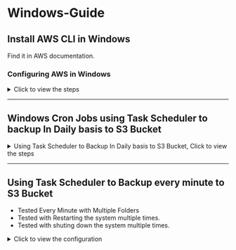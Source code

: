 # Windows-Guide
## Install AWS CLI in Windows
Find it in AWS documentation.

### Configuring AWS in Windows

<details>
  <summary>Click to view the steps</summary>

## 1) Create the profile (one-time)

In **CMD or PowerShell**:

```bash
aws configure --profile my-sync-profile
```

Enter your Access Key, Secret, and Region (e.g. `ap-south-1`).

This writes:

* `%UserProfile%\.aws\credentials`
* `%UserProfile%\.aws\config`

---

## 2) Make it the default for your terminals

Pick **one** of these (both work):

### A) Persist for future sessions (recommended)

**CMD:**

```cmd
setx AWS_DEFAULT_PROFILE "my-sync-profile"
setx AWS_DEFAULT_REGION "ap-south-1"
```

**PowerShell:**

```powershell
setx AWS_DEFAULT_PROFILE "my-sync-profile"
setx AWS_DEFAULT_REGION "ap-south-1"
```

> Close & reopen the terminal after `setx`.

### B) Just for the current window (temporary)

**CMD:**

```cmd
set AWS_PROFILE=my-sync-profile
set AWS_DEFAULT_REGION=ap-south-1
```

**PowerShell:**

```powershell
$env:AWS_PROFILE = "my-sync-profile"
$env:AWS_DEFAULT_REGION = "ap-south-1"
```

> `AWS_PROFILE` and `AWS_DEFAULT_PROFILE` behave the same for choosing the default.

---

## 3) Make it the default for Task Scheduler

You have two tidy options. Use whichever matches how your task runs.

### Option 3A — Inject env var in the **Action** (works with any user/SYSTEM)

**If your task runs a batch (`.bat`) via CMD:**

```cmd
SCHTASKS /Change /TN "S3DailySync" /TR "cmd.exe /c set AWS_PROFILE=my-sync-profile&& set AWS_DEFAULT_REGION=ap-south-1&& C:\scripts\s3sync.bat"
```

**If your task runs a PowerShell script:**

```cmd
SCHTASKS /Change /TN "S3DailySync" /TR "powershell.exe -NoProfile -ExecutionPolicy Bypass -Command \"$env:AWS_PROFILE='my-sync-profile'; $env:AWS_DEFAULT_REGION='ap-south-1'; & 'C:\scripts\s3sync.ps1'\""
```

> This guarantees the task uses the right profile, even when it runs as **SYSTEM** or a different account.

### Option 3B — Set inside your script (simple)

**Batch (`s3sync.bat`), add at the top:**

```bat
set AWS_PROFILE=my-sync-profile
set AWS_DEFAULT_REGION=ap-south-1
```

**PowerShell (`s3sync.ps1`), add at the top:**

```powershell
$env:AWS_PROFILE = "my-sync-profile"
$env:AWS_DEFAULT_REGION = "ap-south-1"
```

---

## 4) Verify

Run these from a new terminal (or trigger the task), then check:

```bash
aws configure list
aws sts get-caller-identity
```

You should see the profile in use and the expected IAM identity.
Optionally list your bucket to confirm access:

```bash
aws s3 ls s3://elasticbeanstalk-ap-south-1-508351649560/resources/environments/logs/
```

---

## 5) (Optional) Make `my-sync-profile` the literal `[default]`

If you **really** want no env vars at all, you can copy the credentials into the `[default]` section:

**`%UserProfile%\.aws\credentials`**

```ini
[default]
aws_access_key_id=AKIA...
aws_secret_access_key=...

[my-sync-profile]
aws_access_key_id=AKIA...
aws_secret_access_key=...
```

**`%UserProfile%\.aws\config`**

```ini
[default]
region=ap-south-1
output=json

[profile my-sync-profile]
region=ap-south-1
output=json
```

> Caution: this changes the default for **everything** on that machine/user.

---

### Quick recap

* Create it: `aws configure --profile my-sync-profile`
* Make it default:

  * Persist: `setx AWS_DEFAULT_PROFILE my-sync-profile`
  * Or inject in task action / script (`AWS_PROFILE=my-sync-profile`)
* Verify: `aws sts get-caller-identity`, `aws configure list`

That’s it — now `aws` will behave as if `my-sync-profile` is the default everywhere.

</details>

---

## Windows Cron Jobs using Task Scheduler to backup In Daily basis to S3 Bucket

<details>
  <summary>Using Task Scheduler to Backup In Daily basis to S3 Bucket, Click to view the steps</summary>

### **Step 1: Create the AWS profile**

Run this in PowerShell (replace with your real values):

```powershell
aws configure --profile mfa-session
```

It will ask:

```
AWS Access Key ID [None]: ASIAxxxx
AWS Secret Access Key [None]: xxxxx
Default region name [None]: ap-south-1
Default output format [None]: json
```

👉 After this, open the file
`C:\Users\<YourUser>\.aws\credentials`
and **add the session token** manually under `[mfa-session]`: as well as add the aws access key and secret access key after the mfa command is given in the cli

```ini
[mfa-session]
aws_access_key_id = ASIAxxxx
aws_secret_access_key = xxxxx
aws_session_token = IQoJb3JpZ2luX2Vj....
```

That’s it. ✅

---

### **Step 2: Create the PowerShell script**

Save this as `C:\scripts\s3sync.ps1`:

```powershell
# Ensure log directory exists
$LogDir = "C:\Logs"
if (!(Test-Path $LogDir)) {
    New-Item -ItemType Directory -Path $LogDir | Out-Null
}

# Date format: YYYYMMDD_HHmmss
$DateTime = (Get-Date).ToString("yyyyMMdd_HHmmss")
$LogFile  = Join-Path $LogDir "s3sync_$DateTime.log"

# Write header
"Starting sync at $DateTime" | Out-File -FilePath $LogFile -Encoding utf8

# Run sync with profile and log output
aws s3 sync "C:\Data\Reports" "s3://my-company-backups/reports/" --profile mfa-session *>> $LogFile

# Write footer
"Finished sync at $DateTime" | Out-File -FilePath $LogFile -Append -Encoding utf8
```

---
#### Before Executing the steps task
<img width="1200" height="490" alt="image" src="https://github.com/user-attachments/assets/2ee18984-e253-4944-b6e4-ce3fe6769bf8" />

### **Step 3: Schedule the Task**

Run this in PowerShell **as Administrator**:

```powershell
$Action = New-ScheduledTaskAction -Execute "powershell.exe" -Argument "-NoProfile -ExecutionPolicy Bypass -File `"`"C:\scripts\s3sync.ps1`"`""
$Trigger = New-ScheduledTaskTrigger -Daily -At 05:32
$Principal = New-ScheduledTaskPrincipal -UserId "$env:USERDOMAIN\$env:USERNAME" -LogonType Interactive
Register-ScheduledTask -TaskName "S3DailySync" -Action $Action -Trigger $Trigger -Principal $Principal -Description "Daily sync C:\Data\Reports to S3"
```

---

### **Step 4: Verify**

* Check task info:

  ```powershell
  Get-ScheduledTaskInfo -TaskName "S3DailySync"
  ```
* Check logs:

  ```powershell
  Get-Content (Get-ChildItem "C:\Logs\s3sync_*.log" | Sort-Object LastWriteTime -Descending | Select-Object -First 1)
  ```

---

#### After Executing the steps
<img width="1186" height="483" alt="image" src="https://github.com/user-attachments/assets/ce08d0fe-f4cc-454b-858a-63fea8f4ed3e" />


✅ That’s the **simplest setup**:

* Profile is stored once (`mfa-session`).
* Script always runs with `--profile mfa-session`.
* No environment variables, no exporting.

---

### Go to task scheduler GUI
- then Go to Task Scheduler Library
- Find S3DailySync and CLick on it
- In the left hand side you will find `Run` , `End` , `Disable` and other options.
- Added some files in the source local folder in the system
- Then clicked on Run
- Followed Step 4 from the above task
* Check task info:

  ```powershell
  Get-ScheduledTaskInfo -TaskName "S3DailySync"
  ```
* Check logs:

  ```powershell
  Get-Content (Get-ChildItem "C:\Logs\s3sync_*.log" | Sort-Object LastWriteTime -Descending | Select-Object -First 1)
  ```
- New task has run and the output of the above command looks like
```powershell
PS C:\Users\Mallick\.aws> Get-ScheduledTaskInfo -TaskName "S3DailySync"
LastRunTime        : 21-08-2025 16:24:15
LastTaskResult     : 0
NextRunTime        : 22-08-2025 16:13:00
NumberOfMissedRuns : 0
TaskName           : S3DailySync
TaskPath           :
PSComputerName     :
```

- In the S3 bucket folder
<img width="1200" height="572" alt="image" src="https://github.com/user-attachments/assets/bc990648-c88a-4be0-8b53-481466bd6c9c" />

</details>

---

## Using Task Scheduler to Backup every minute to S3 Bucket
- Tested Every Minute with Multiple Folders
- Tested with Restarting the system multiple times.
- Tested with shuting down the system multiple times.

<details>
  <summary>Click to view the configuration</summary>

### **Step 1: Create the AWS profile**

Run this in PowerShell (replace with your real values):

```powershell
aws configure --profile mfa-session
```

It will ask:

```
AWS Access Key ID [None]: ASIAxxxx
AWS Secret Access Key [None]: xxxxx
Default region name [None]: ap-south-1
Default output format [None]: json
```

👉 After this, open the file
`C:\Users\<YourUser>\.aws\credentials`
and **add the session token** manually under `[mfa-session]`: as well as add the aws access key and secret access key after the mfa command is given in the cli

```ini
[default]
aws_access_key_id = ASIAxxxx
aws_secret_access_key = xxxxx

[mfa-session]
aws_access_key_id = ASIAxxxx ## --> Generated from MFA Session for CLI
aws_secret_access_key = xxxxx ## --> Generated from MFA Session for CLI
aws_session_token = IQoJb3JpZ2luX2Vj.... ## --> Generated from MFA Session for CLI
```

That’s it. ✅

### **Step 2: Create the PowerShell script**
- Save this as `C:\scripts\s3sync.ps1`:

```powershell
# Ensure log directory exists
$LogDir = "C:\Logs"
if (!(Test-Path $LogDir)) {
    New-Item -ItemType Directory -Path $LogDir | Out-Null
}

# Define persistent log file
$LogFile = Join-Path $LogDir "s3sync.log"

# Add header with timestamp
$DateTime = Get-Date -Format "yyyy-MM-dd HH:mm:ss"
Add-Content $LogFile "==== Sync started at $DateTime ===="

# Run sync and append output to the log file (single-line command)
aws s3 sync "C:\Users\Testing\scripts\Data\Reports" "s3://elasticbeanstalk-ap-south-1-508351649560/sync-commands-test/" --profile mfa-session 2>&1 | Add-Content $LogFile

# Add footer with timestamp
$EndTime = Get-Date -Format "yyyy-MM-dd HH:mm:ss"
Add-Content $LogFile "==== Sync finished at $EndTime ===="
Add-Content $LogFile ""
```
- _What it will do:_ It will mirror the contents of a specific local folder to an S3 bucket (uploading new/changed files, skipping unchanged ones), while logging the entire process to a file for auditing. The sync is one-way (local to S3) and idempotent (safe to run multiple times).
- _What it will not do:_ It won't delete files (from local or S3), handle authentication failures gracefully (e.g., no retry on expired MFA tokens), send notifications on errors, or perform any pre/post-validation (e.g., checking disk space or internet connectivity). It's a simple, fire-and-forget operation focused solely on sync and logging.


### **Step 3: Schedule the Task**
Run this in PowerShell **as Administrator**:
- Repetation Duration 3 Days
```powershell
$Action = New-ScheduledTaskAction -Execute "powershell.exe" -Argument "-NoProfile -ExecutionPolicy Bypass -File "C:\Users\Testing\scripts\s3sync.ps1""
$Trigger = New-ScheduledTaskTrigger -Once -At (Get-Date).Date.AddMinutes(1) ``
    -RepetitionInterval (New-TimeSpan -Minutes 1) ``
    -RepetitionDuration (New-TimeSpan -Days 3)
$Principal = New-ScheduledTaskPrincipal -UserId "$env:USERDOMAIN\$env:USERNAME" -LogonType Interactive
Register-ScheduledTask -TaskName "S3EveryMinuteSync" -Action $Action -Trigger $Trigger -Principal $Principal -Description "Sync C:\Data\Reports to S3 every minute"
```

- Repetation Duration Max
```powershell
$Action = New-ScheduledTaskAction -Execute "powershell.exe" -Argument "-NoProfile -ExecutionPolicy Bypass -File "C:\Users\Testing\scripts\s3sync.ps1""
$Trigger = New-ScheduledTaskTrigger -Once -At (Get-Date).Date.AddMinutes(1) ``
    -RepetitionInterval (New-TimeSpan -Minutes 1) ``
    -RepetitionDuration ([TimeSpan]::MaxValue)
$Principal = New-ScheduledTaskPrincipal -UserId "$env:USERDOMAIN\$env:USERNAME" -LogonType Interactive
Register-ScheduledTask -TaskName "S3EveryMinuteSync" -Action $Action -Trigger $Trigger -Principal $Principal -Description "Sync C:\Data\Reports to S3 every minute"
$RepetitionDuration = New-TimeSpan -Days 3 ## --> We can change at the later stage anytime.
```

<details>
    <summary>Click to view Explaination of PowerShell Commands</summary>

### Overview
These PowerShell commands use the `ScheduledTasks` module (available in Windows PowerShell 3.0+ and PowerShell Core) to create and register a scheduled task in Windows Task Scheduler. The task is named "S3EveryMinuteSync" and is designed to run the `s3sync.ps1` script (from your previous query) every minute, starting 1 minute from when the commands are executed. It runs under the current user's interactive session.

Key assumptions:
- You're running this in an elevated PowerShell session (as admin) to register tasks.
- The script `C:\Users\Testing\scripts\s3sync.ps1` exists and is the one you described earlier (syncing to S3).
- The task will run indefinitely (repeating forever) but can be modified later (e.g., to limit to 3 days as noted in the comment).

After running these, you can view/manage the task in Task Scheduler GUI (search for "Task Scheduler" in Start menu) under the "Task Scheduler Library".

### Step-by-Step Breakdown
I'll explain each command line by line, including syntax, parameters, and behavior. Note the backticks (`` ` ``) in the trigger for line continuation—common in PowerShell for readability.

#### 1. Define the Task Action
```powershell
$Action = New-ScheduledTaskAction -Execute "powershell.exe" -Argument "-NoProfile -ExecutionPolicy Bypass -File "C:\Users\Testing\scripts\s3sync.ps1""
```
- **What it does**:
  - `New-ScheduledTaskAction`: Creates an action object that defines *what* the task runs.
  - `-Execute "powershell.exe"`: Specifies the executable to launch (PowerShell host).
  - `-Argument`: Passes command-line arguments to PowerShell:
    - `-NoProfile`: Skips loading user profiles (faster startup, avoids customizations that might interfere).
    - `-ExecutionPolicy Bypass`: Overrides execution policy restrictions (allows unsigned scripts like `s3sync.ps1` to run without warnings).
    - `-File "C:\Users\Testing\scripts\s3sync.ps1"`: Tells PowerShell to execute this specific script file (full path required).
  - Stores the result in `$Action` (a `CimInstance` object of type `MSFT_TaskExecAction`).
- **Why?** Encapsulates how to invoke your S3 sync script reliably.
- **What it won't do**: Validate if the script exists (fails at runtime if missing). No working directory set (defaults to system32; consider adding `-WorkingDirectory` if needed). The double quote at the end has an extra quote—likely a typo; it should be just one closing quote after the path.

#### 2. Define the Task Trigger
```powershell
$Trigger = New-ScheduledTaskTrigger -Once -At (Get-Date).Date.AddMinutes(1) `
    -RepetitionInterval (New-TimeSpan -Minutes 1) `
    -RepetitionDuration ([TimeSpan]::MaxValue)
```
- **What it does**:
  - `New-ScheduledTaskTrigger`: Creates a trigger object that defines *when* the task runs.
  - `-Once`: Sets a one-time initial trigger (not daily/weekly).
  - `-At (Get-Date).Date.AddMinutes(1)`: Calculates the start time:
    - `(Get-Date).Date`: Gets today's date at midnight (e.g., 2025-10-15 00:00:00).
    - `.AddMinutes(1)`: Adds 1 minute (e.g., starts at 00:01:00 today). If run mid-day, it floors to midnight +1 min, so adjust if you want "now +1 min" via `(Get-Date).AddMinutes(1)`.
  - `-RepetitionInterval (New-TimeSpan -Minutes 1)`: Repeats the action every 1 minute after the initial start.
  - `-RepetitionDuration ([TimeSpan]::MaxValue)`: Repeats indefinitely (`MaxValue` is ~10,000 years; effectively forever).
  - Backticks allow multi-line for readability.
  - Stores in `$Trigger` (a `CimInstance` of type `MSFT_TaskTimeTrigger`).
- **Why?** Enables frequent, automated execution without manual intervention.
- **What it won't do**: Account for time zones (uses local time). No randomization or conditions (e.g., only on idle). If the system time changes (e.g., DST), it might drift slightly.

#### 3. Define the Task Principal (Security Context)
```powershell
$Principal = New-ScheduledTaskPrincipal -UserId "$env:USERDOMAIN\$env:USERNAME" -LogonType Interactive
```
- **What it does**:
  - `New-ScheduledTaskPrincipal`: Creates a principal object for *who* runs the task (security/permissions).
  - `-UserId "$env:USERDOMAIN\$env:USERNAME"`: Uses the current user's domain-qualified name (e.g., "WORKGROUP\Testing"). `$env:USERDOMAIN` and `$env:USERNAME` are environment variables.
  - `-LogonType Interactive`: Requires the user to be logged in interactively (task won't run in background/service mode; uses the user's session).
  - Stores in `$Principal` (a `CimInstance` of type `MSFT_TaskPrincipal`).
- **Why?** Ensures the task runs with the current user's permissions (e.g., access to AWS profiles, local files).
- **What it won't do**: Prompt for password (assumes cached creds). If you need it to run when logged off, use `-LogonType S4U` or `ServiceAccount`. No group policy overrides.

#### 4. Register the Scheduled Task
```powershell
Register-ScheduledTask -TaskName "S3EveryMinuteSync" -Action $Action -Trigger $Trigger -Principal $Principal -Description "Sync C:\Data\Reports to S3 every minute"
```
- **What it does**:
  - `Register-ScheduledTask`: Creates and registers the task in the Task Scheduler store (root folder by default).
  - `-TaskName "S3EveryMinuteSync"`: Unique name for the task (visible in Task Scheduler).
  - `-Action $Action`: Attaches the previously defined action (run the PS script).
  - `-Trigger $Trigger`: Attaches the trigger (start in 1 min, repeat every min forever).
  - `-Principal $Principal`: Attaches the security context (run as current interactive user).
  - `-Description`: Adds a human-readable note (shown in Task Scheduler UI).
  - Returns a `CimInstance` of the registered task (e.g., for further queries).
- **Why?** Combines all pieces into a live, scheduled task.
- **What it won't do**: Overwrite an existing task with the same name (fails with error; use `-Force` to overwrite). No settings for power (e.g., wake on LAN) or conditions (e.g., only on AC power). The description mentions "C:\Data\Reports", but your script uses "C:\Users\Testing\scripts\Data\Reports"—minor mismatch, but doesn't affect functionality.

#### 5. Snippet for Later Modification (Not Executed Here)
```powershell
$RepetitionDuration = New-TimeSpan -Days 3 ## --> We can change at the later stage anytime.
```
- **What it does**: This is *not* part of the task creation—it's a standalone variable assignment. `New-TimeSpan -Days 3` creates a timespan of 3 days (e.g., `3.00:00:00`).
- **Why?** As per the comment, it's a placeholder to limit repetitions later. To apply it, you'd unregister the task (`Unregister-ScheduledTask -TaskName "S3EveryMinuteSync" -Confirm:$false`), recreate the trigger with `-RepetitionDuration $RepetitionDuration`, and re-register.
- **What it won't do**: Anything on its own—it's just prep for editing. Note: The code has a typo (`New-ScheduledTaskTrigger -Days 3` in your message, but I assume it's `New-TimeSpan` based on context).

### Overall Behavior
- **Execution flow**: Run these commands → Task registers → Waits ~1 min → Runs `s3sync.ps1` → Repeats every 1 min forever (or until stopped).
- **Monitoring**: Check status via `Get-ScheduledTask -TaskName "S3EveryMinuteSync" | Get-ScheduledTaskInfo` (shows last run time, result code). History in Task Scheduler UI under the task's "History" tab.
- **Stopping/Editing**: `Disable-ScheduledTask -TaskName "S3EveryMinuteSync"` to pause; `Unregister-ScheduledTask` to delete. For 3-day limit: Modify trigger as noted, re-register.
- **Exit codes**: Script runs exit 0 (success) or non-zero (e.g., AWS error); Task Scheduler logs these.

### Limitations and Recommendations
- **Performance**: Every-minute syncs could be resource-intensive (CPU/network for AWS calls). Start with longer intervals (e.g., 5-15 min) via `-RepetitionInterval (New-TimeSpan -Minutes 5)`.
- **Reliability**: If script takes >1 min, overlaps occur (no built-in queuing). Use `-Settings` in `Register-ScheduledTask` for `RestartInterval` or `MultipleInstances Policy=Queue`.
- **Security**: Interactive logon means it stops if user logs off. For always-on, switch to a service account.
- **Testing**: Run `Start-ScheduledTask -TaskName "S3EveryMinuteSync"` manually first. Monitor S3 costs (frequent uploads).
- **Improvements**: Add `-Force` to `Register-ScheduledTask` for idempotency. For production, wrap in a function or use XML exports for versioning.

This setup turns your script into a robust, repeating job—great for continuous syncing! 
  
</details>

- What it will do: Automate the S3 sync script to execute repeatedly every minute, mimicking a "cron" job on Windows. This is useful for near-real-time backups or monitoring, but be cautious—frequent runs could incur AWS costs or overload the system/network.
- What it will not do: Handle task failures (e.g., no retries or alerts), validate the script path beforehand, or clean up on uninstall. It won't run if the user is logged off (due to Interactive logon type) or if the machine is off. The last line appears to be a snippet for later modification but isn't part of the task creation.

### **Step 4: Verify**

* Check task info:

  ```powershell
  Get-ScheduledTaskInfo -TaskName "S3DailySync"
  Get-ScheduledTask | Get-ScheduledTaskInfo | Select-Object TaskName, State, LastRunTime, NextRunTime
  Get-ScheduledTask -TaskName "S3EveryMinuteSync" | Get-ScheduledTaskInfo | Select-Object TaskName, State, LastRunTime, NextRunTime
  Get-ScheduledTask -TaskName "S3EveryMinuteSync" | Get-ScheduledTaskInfo | Select-Object TaskName, LastRunTime, LastTaskResult
  ```
* Check logs:

  ```powershell
  Get-Content (Get-ChildItem "C:\Logs\s3sync.log" | Sort-Object LastWriteTime -Descending | Select-Object -First 1)
  ```

---

### **Steps to Modify a Scheduled Task in Task Scheduler GUI**

1. **Open Task Scheduler**

   * Press **`Win + R`**
   * Type `taskschd.msc` and press **Enter**
   * This opens the **Task Scheduler** console.

2. **Locate Your Task**

   * In the **left pane**, expand:

     * **Task Scheduler Library**
     * Navigate through the scheduled tasks and find your tasks.

3. **Open Task Properties**

   * Right-click the task → Select **Properties** or After clicking your task in Task Scheduler Library, Check the Right Side Panel Under → Selected Item  → Select **Properties**
   * You’ll see multiple tabs for different settings.

4. **Modify Configuration as Needed**

   * **General Tab**

     * Change the task **name**, **description**, or **security options** (e.g., run only when user is logged on, highest privileges).
   * **Triggers Tab**

     * Click **Edit** to modify an existing trigger (like time, startup, logon, etc.)
     * Or click **New** to add another trigger.
   * **Actions Tab**

     * Edit the action (script or program to run).
     * Or add/remove actions as needed.
   * **Conditions Tab**

     * Configure conditions such as *“Start only if on AC power”* or *“Wake computer to run task.”*
   * **Settings Tab**

     * Adjust advanced settings like allowing the task to be run on demand, retry attempts, or stopping the task if it runs too long.

5. **Apply Changes**

   * Once you’ve made changes, click **OK**.
   * If prompted for credentials (when running under a different account), enter them.

6. **Test Your Task**

   * Right-click the task → Select **Run** to make sure it executes with the new configuration.
  
<details>
  <summary>Click to view the Images which was configured</summary>

- General Tab
<img width="1366" height="768" alt="image" src="https://github.com/user-attachments/assets/85c580a2-a607-430c-ad16-e41132e199bc" />

- Triggers Tab
<img width="1366" height="768" alt="image" src="https://github.com/user-attachments/assets/0e59e79e-e0dc-41e8-b72f-e302a03a32fc" />

- Actions Tab
<img width="1366" height="768" alt="image" src="https://github.com/user-attachments/assets/eefd33d6-cfa6-4cc7-92a6-a319f1f02073" />

- Conditions Tab
<img width="1366" height="768" alt="image" src="https://github.com/user-attachments/assets/8c5508b1-a1b5-428a-af89-8bb7fe0e118a" />

- Settings Tab
<img width="1366" height="768" alt="image" src="https://github.com/user-attachments/assets/7df15510-44d1-4b49-9baa-65e5da631ff2" />

- History Tab
<img width="1366" height="768" alt="image" src="https://github.com/user-attachments/assets/92d5542f-5c90-4e5c-84ba-6e10da9bcc6c" />
  
</details>

---

  
</details>
